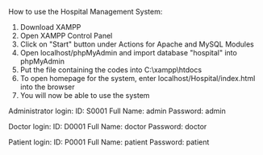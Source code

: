 How to use the Hospital Management System:

1. Download XAMPP
2. Open XAMPP Control Panel
3. Click on "Start" button under Actions for Apache and MySQL Modules
4. Open localhost/phpMyAdmin and import database "hospital" into phpMyAdmin
5. Put the file containing the codes into C:\xampp\htdocs
6. To open homepage for the system, enter localhost/Hospital/index.html into the browser
7. You will now be able to use the system

Administrator login:
ID: S0001
Full Name: admin
Password: admin

Doctor login:
ID: D0001
Full Name: doctor
Password: doctor

Patient login:
ID: P0001
Full Name: patient
Password: patient
